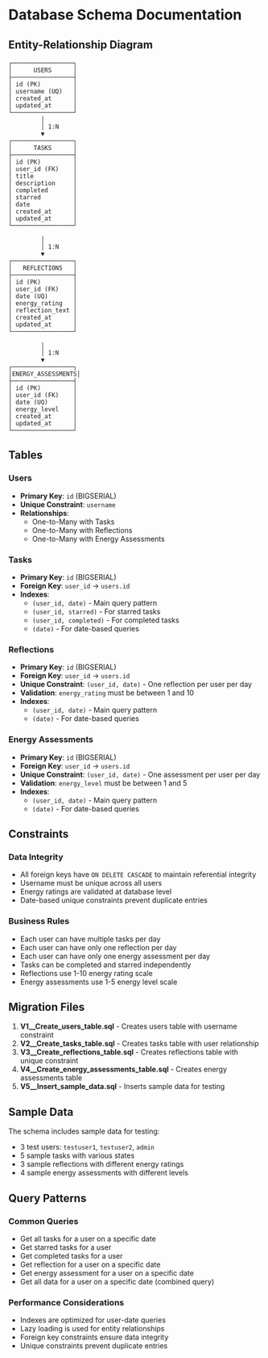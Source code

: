 # Database Schema Documentation

## Entity-Relationship Diagram

```
┌─────────────────┐
│      USERS      │
├─────────────────┤
│ id (PK)         │
│ username (UQ)   │
│ created_at      │
│ updated_at      │
└─────────────────┘
         │
         │ 1:N
         ▼
┌─────────────────┐
│      TASKS      │
├─────────────────┤
│ id (PK)         │
│ user_id (FK)    │
│ title           │
│ description     │
│ completed       │
│ starred         │
│ date            │
│ created_at      │
│ updated_at      │
└─────────────────┘

         │
         │ 1:N
         ▼
┌─────────────────┐
│   REFLECTIONS   │
├─────────────────┤
│ id (PK)         │
│ user_id (FK)    │
│ date (UQ)       │
│ energy_rating   │
│ reflection_text │
│ created_at      │
│ updated_at      │
└─────────────────┘

         │
         │ 1:N
         ▼
┌─────────────────┐
│ENERGY_ASSESSMENTS│
├─────────────────┤
│ id (PK)         │
│ user_id (FK)    │
│ date (UQ)       │
│ energy_level    │
│ created_at      │
│ updated_at      │
└─────────────────┘
```

## Tables

### Users
- **Primary Key**: `id` (BIGSERIAL)
- **Unique Constraint**: `username`
- **Relationships**: 
  - One-to-Many with Tasks
  - One-to-Many with Reflections
  - One-to-Many with Energy Assessments

### Tasks
- **Primary Key**: `id` (BIGSERIAL)
- **Foreign Key**: `user_id` → `users.id`
- **Indexes**: 
  - `(user_id, date)` - Main query pattern
  - `(user_id, starred)` - For starred tasks
  - `(user_id, completed)` - For completed tasks
  - `(date)` - For date-based queries

### Reflections
- **Primary Key**: `id` (BIGSERIAL)
- **Foreign Key**: `user_id` → `users.id`
- **Unique Constraint**: `(user_id, date)` - One reflection per user per day
- **Validation**: `energy_rating` must be between 1 and 10
- **Indexes**: 
  - `(user_id, date)` - Main query pattern
  - `(date)` - For date-based queries

### Energy Assessments
- **Primary Key**: `id` (BIGSERIAL)
- **Foreign Key**: `user_id` → `users.id`
- **Unique Constraint**: `(user_id, date)` - One assessment per user per day
- **Validation**: `energy_level` must be between 1 and 5
- **Indexes**: 
  - `(user_id, date)` - Main query pattern
  - `(date)` - For date-based queries

## Constraints

### Data Integrity
- All foreign keys have `ON DELETE CASCADE` to maintain referential integrity
- Username must be unique across all users
- Energy ratings are validated at database level
- Date-based unique constraints prevent duplicate entries

### Business Rules
- Each user can have multiple tasks per day
- Each user can have only one reflection per day
- Each user can have only one energy assessment per day
- Tasks can be completed and starred independently
- Reflections use 1-10 energy rating scale
- Energy assessments use 1-5 energy level scale

## Migration Files

1. **V1__Create_users_table.sql** - Creates users table with username constraint
2. **V2__Create_tasks_table.sql** - Creates tasks table with user relationship
3. **V3__Create_reflections_table.sql** - Creates reflections table with unique constraint
4. **V4__Create_energy_assessments_table.sql** - Creates energy assessments table
5. **V5__Insert_sample_data.sql** - Inserts sample data for testing

## Sample Data

The schema includes sample data for testing:
- 3 test users: `testuser1`, `testuser2`, `admin`
- 5 sample tasks with various states
- 3 sample reflections with different energy ratings
- 4 sample energy assessments with different levels

## Query Patterns

### Common Queries
- Get all tasks for a user on a specific date
- Get starred tasks for a user
- Get completed tasks for a user
- Get reflection for a user on a specific date
- Get energy assessment for a user on a specific date
- Get all data for a user on a specific date (combined query)

### Performance Considerations
- Indexes are optimized for user-date queries
- Lazy loading is used for entity relationships
- Foreign key constraints ensure data integrity
- Unique constraints prevent duplicate entries 